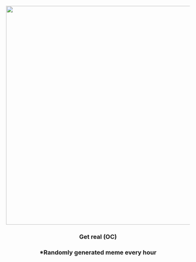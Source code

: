 <p align="center">
        <img src="https://i.redd.it/1su782frlnw81.gif" width="600" height="600">
        </p>
        <h3 align="center">Get real (OC)</h3>
        <h3 align="center">*Randomly generated meme every hour</h3>
    